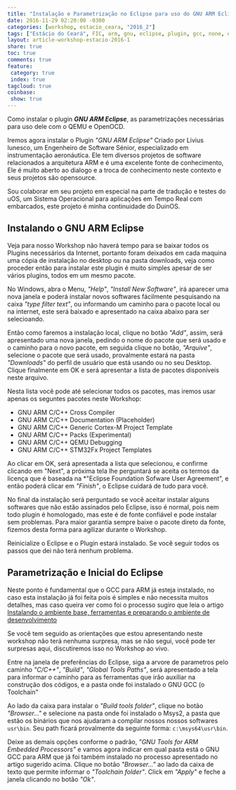 ```yaml
---
title: "Instalação e Parametrização no Eclipse para uso do GNU ARM Eclipse"
date: 2016-11-29 02:20:00 -0300
categories: [workshop, estacio_ceara, "2016_2"]
tags: ["Estácio do Ceará", FIC, arm, gnu, eclipse, plugin, gcc, none, eabi, Workshop, Instalação, Parametrização]
layout: article-workshop-estacio-2016-1
share: true
toc: true
comments: true
feature:
 category: true
 index: true
tagcloud: true
coinbase:
 show: true
---
```


Como instalar o plugin _**GNU ARM Eclipse**_, as parametrizações necessárias para uso dele com o QEMU e OpenOCD.

<!--more-->

Iremos agora instalar o Plugin _*"GNU ARM Eclipse"*_ Criado por Livius Iunesco, um Engenheiro de Software Sénior, especializado em instrumentação aeronáutica. Ele tem diversos projetos de software relacionados a arquitetura ARM e é uma excelente fonte de conhecimento, Ele é muito aberto ao dialogo e a troca de conhecimento neste contexto e seus projetos são opensource. 

Sou colaborar em seu projeto em especial na parte de tradução e testes do uOS, um Sistema Operacional para aplicações em Tempo Real com embarcados, este projeto é minha continuidade do DuinOS.

## Instalando o GNU ARM Eclipse

Veja para nosso Workshop não haverá tempo para se baixar todos os Plugins necessários da Internet, portanto foram deixados em cada maquina uma cópia de instalação no desktop ou na pasta downloads, veja como proceder então para instalar este plugin é muito simples apesar de ser vários plugins, todos em um mesmo pacote.

No Windows, abra o Menu, _"Help"_, _"Install New Software"_, irá aparecer uma nova janela e poderá instalar novos softwares fácilmente pesquisando na caixa _"type filter text"_, ou informando um caminho para o pacote local ou na internet, este será baixado e apresentado na caixa abaixo para ser selecioando.

Então como faremos a instalação local, clique no botão _"Add"_, assim, será apresentado uma nova janela, pedindo o nome do pacote que será usado e o caminho para o novo pacote, em seguida clique no botão, _"Arquive"_, selecione o pacote que será usado, provalmente estará na pasta *"Downloads"* do perfil de usuário que está usando ou no seu Desktop. Clique finalmente em OK e será apresentar a lista de pacotes disponíveis neste arquivo.

Nesta lista você pode até selecionar todos os pacotes, mas iremos usar apenas os seguntes pacotes neste Workshop:

 * GNU ARM C/C++ Cross Compiler
 * GNU ARM C/C++ Documentation (Placeholder)
 * GNU ARM C/C++ Generic Cortex-M Project Template
 * GNU ARM C/C++ Packs (Experimental)
 * GNU ARM C/C++ QEMU Debugging
 * GNU ARM C/C++ STM32Fx Project Templates
 
Ao clicar em OK, será apresentada a lista que selecionou, e confirme clicando em "Next", a próxima tela lhe perguntará se aceita os termos da licença que é baseada na *"Eclipse Foundation Sofware User Agreement", e então poderá clicar em *"Finish"*, o Eclipse cuidará de tudo para você.

No final da instalação será perguntado se você aceitar instalar alguns softwares que não estão assinados pelo Eclipse, isso é normal, pois nem todo plugin é homologado, mas este é de fonte confiável e pode instalar sem problemas. Para maior garantia sempre baixe o pacote direto da fonte, fizemos desta forma para agilizar durante o Workshop.

Reinicialize o Eclipse e o Plugin estará instalado. Se você seguir todos os passos que dei não terá nenhum problema.

## Parametrização e Inicial do Eclipse

Neste ponto é fundamental que o GCC para ARM já esteja instalado, no caso esta instalação já foi feita pois é simples e não necessita muitos detalhes, mas caso queira ver como foi o processo sugiro que leia o artigo [Instalando o ambiente base, ferramentas e preparando o ambiente de desenvolvimento](/workshop/estacio_ceara/2016_2/Instalando_ambiente_para_workshop_estacioce_qemu_eclipse_arm/)

Se você tem seguido as orientações que estou apresentando neste workshop não terá nenhuma surpresa, mas se não segui, você pode ter surpresas aqui, discutiremos isso no Workshop ao vivo.

Entre na janela de preferências do Eclipse, siga a arvore de parametros pelo caminho _"C/C++"_, _"Build"_, _"Global Tools Paths"_, será apresentado a tela para informar o caminho para as ferramentas que irão auxiliar na construção dos códigos, e a pasta onde foi instalado o GNU GCC (o Toolchain"

Ao lado da caixa para instalar o _"Build tools folder"_, clique no botão _"Browser..."_ e selecione na pasta onde foi instalado o Msys2, a pasta que estão os binários que nos ajudaram a compilar nossos nossos softwares `usr\bin`. Seu path ficará provalmente da seguinte forma: `c:\msys64\usr\bin`.

Deixe as demais opções conforme o padrão, _"GNU Tools for ARM Embedded Processors"_ e vamos agora indicar em qual pasta está o GNU GCC para ARM que já foi também instalado no processo apresentado no artigo sugerido acima. Clique no botão _"Browser..."_ ao lado da caixa de texto que permite informar o _"Toolchain folder"_. Click em _"Apply"_ e feche a janela clicando no botão _"Ok"_.


